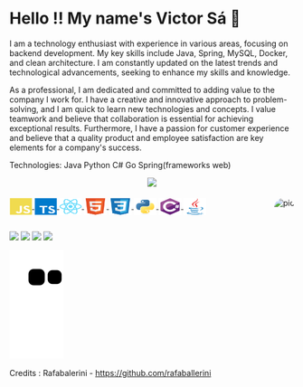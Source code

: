 ### <h1> Hello !!  My name's Victor Sá  👋</h1>

I am a technology enthusiast with experience in various areas, focusing on backend development. My key skills include Java, Spring, MySQL, Docker, and clean architecture. I am constantly updated on the latest trends and technological advancements, seeking to enhance my skills and knowledge.

As a professional, I am dedicated and committed to adding value to the company I work for. I have a creative and innovative approach to problem-solving, and I am quick to learn new technologies and concepts. I value teamwork and believe that collaboration is essential for achieving exceptional results. Furthermore, I have a passion for customer experience and believe that a quality product and employee satisfaction are key elements for a company's success.

Technologies: 
Java
Python
C#
Go
Spring(frameworks web)

<div align="center">
  <a href="https://github.com/victorsa-meli">
  <img height="180em" src="https://github-readme-stats.vercel.app/api/top-langs/?username=victorsa-meli&theme=dark-light&layout=compact&langs_count=7"/>
</div>
<div style="display: inline_block"><br>
  <img align="center" alt="Js" height="30" width="40" src="https://raw.githubusercontent.com/devicons/devicon/master/icons/javascript/javascript-plain.svg">
  <img align="center" alt="Ts" height="30" width="40" src="https://raw.githubusercontent.com/devicons/devicon/master/icons/typescript/typescript-plain.svg">
  <img align="center" alt="Victor Sa React" height="30" width="40" src="https://raw.githubusercontent.com/devicons/devicon/master/icons/react/react-original.svg">
  <img align="center" alt="HTML" height="30" width="40" src="https://raw.githubusercontent.com/devicons/devicon/master/icons/html5/html5-original.svg">
  <img align="center" alt="CSS" height="30" width="40" src="https://raw.githubusercontent.com/devicons/devicon/master/icons/css3/css3-original.svg">
  <img align="center" alt="Python" height="30" width="40" src="https://raw.githubusercontent.com/devicons/devicon/master/icons/python/python-original.svg">
  <img align="center" alt="Csharp" height="30" width="40" src="https://raw.githubusercontent.com/devicons/devicon/master/icons/csharp/csharp-original.svg">
  <img align="center" alt="Csharp" height="30" width="40" src="https://raw.githubusercontent.com/devicons/devicon/master/icons/java/java-original.svg">
  
  <img align="right" alt="pic" height="400" style="border-radius:50px;" src="https://media.discordapp.net/attachments/1027702778417660026/1027703351527342151/584e837f6a5ae41a83ddee3b.png?width=420&height=605">
</div>
  
  ##
 
<div> 
  
  <a href="https://www.instagram.com/victor.r.sa" target="_blank"><img src="https://img.shields.io/badge/-Instagram-%23E4405F?style=for-the-badge&logo=instagram&logoColor=white" target="_blank"></a>
 	<a href="https://www.twitch.tv/oficialvpx" target="_blank"><img src="https://img.shields.io/badge/Twitch-9146FF?style=for-the-badge&logo=twitch&logoColor=white" target="_blank"></a>
  <a href = "mailto:victor.rsa@mercadolivre.com"><img src="https://img.shields.io/badge/-Gmail-%23333?style=for-the-badge&logo=gmail&logoColor=white" target="_blank"></a>
  <a href="https://www.linkedin.com/in/victor-rsa" target="_blank"><img src="https://img.shields.io/badge/-LinkedIn-%230077B5?style=for-the-badge&logo=linkedin&logoColor=white" target="_blank"></a> 
 
  ![Snake animation](https://github.com/rafaballerini/rafaballerini/blob/output/github-contribution-grid-snake.svg)
 
</div>


Credits : Rafabalerini - https://github.com/rafaballerini
